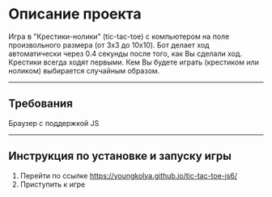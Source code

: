 # Описание проекта

Игра в "Крестики-нолики" (tic-tac-toe) с компьютером на поле произвольного размера (от 3x3 до 10x10).
Бот делает ход автоматически через 0.4 секунды после того, как Вы сделали ход.
Крестики всегда ходят первыми.
Кем Вы будете играть (крестиком или ноликом) выбирается случайным образом.

* * *

## Требования

Браузер с поддержкой JS

* * *

## Инструкция по установке и запуску игры

1. Перейти по ссылке https://youngkolya.github.io/tic-tac-toe-js6/
2. Приступить к игре
